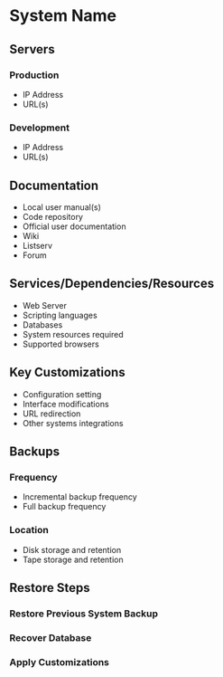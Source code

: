 # System Name <!-- Add the system name here -->

## Servers <!-- List the different servers on which this system is deployed -->

### Production

*   IP Address
*   URL(s)

### Development

*   IP Address
*   URL(s)

## Documentation <!-- List local and public user documentation -->

*   Local user manual(s)
*   Code repository
*   Official user documentation
*   Wiki
*   Listserv
*   Forum

## Services/Dependencies/Resources <!-- List the dependencies, services and resources on which this system relies -->

*   Web Server
*   Scripting languages
*   Databases
*   System resources required
*   Supported browsers

## Key Customizations <!-- List substantial local modifications to the application -->

*   Configuration setting
*   Interface modifications
*   URL redirection
*   Other systems integrations

## Backups <!-- Describe backups in place for this system -->

### Frequency

*   Incremental backup frequency
*   Full backup frequency

### Location

*   Disk storage and retention
*   Tape storage and retention

## Restore Steps <!-- Provide step by step details on how to bring system back up from complete meltdown -->

### Restore Previous System Backup

### Recover Database

### Apply Customizations 
